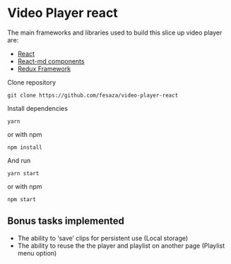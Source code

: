 # Video Player react

The main frameworks and libraries used to build this slice up video player are:

- [React](https://reactjs.org)
- [React-md components](https://react-md.mlaursen.com/)
- [Redux Framework](https://redux.js.org/)

Clone repository

```git clone https://github.com/fesaza/video-player-react```

Install dependencies

```yarn```

or with npm

```npm install```

And run

```yarn start```

or with npm

```npm start```

## Bonus tasks implemented

- The ability to ‘save’ clips for persistent use (Local storage)
- The ability to reuse the the player and playlist on another page (Playlist menu option)
